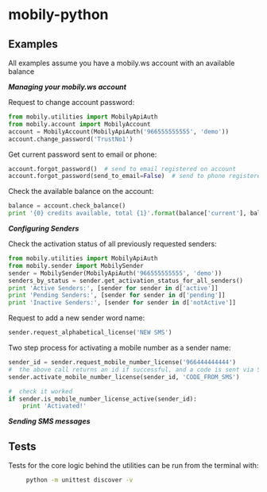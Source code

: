 # mobily-python

## Examples
All examples assume you have a mobily.ws account with an available balance

**_Managing your mobily.ws account_**

Request to change account password:

```python
from mobily.utilities import MobilyApiAuth
from mobily.account import MobilyAccount
account = MobilyAccount(MobilyApiAuth('966555555555', 'demo'))
account.change_password('TrustNo1')
```

Get current password sent to email or phone:

```python
account.forgot_password()  # send to email registered on account
account.forgot_password(send_to_email=False)  # send to phone registered on account
```

Check the available balance on the account:

```python
balance = account.check_balance()
print '{0} credits available, total {1}'.format(balance['current'], balance['total'])
```


**_Configuring Senders_**

Check the activation status of all previously requested senders:

```python
from mobily.utilities import MobilyApiAuth
from mobily.sender import MobilySender
sender = MobilySender(MobilyApiAuth('966555555555', 'demo'))
senders_by_status = sender.get_activation_status_for_all_senders()
print 'Active Senders:', [sender for sender in d['active']]
print 'Pending Senders:', [sender for sender in d['pending']]
print 'Inactive Senders:', [sender for sender in d['notActive']]
```

Request to add a new sender word name:

```python
sender.request_alphabetical_license('NEW SMS')
```

Two step process for activating a mobile number as a sender name:

```python
sender_id = sender.request_mobile_number_license('966444444444')
#  the above call returns an id if successful, and a code is sent via SMS to the number
sender.activate_mobile_number_license(sender_id, 'CODE_FROM_SMS')

#  check it worked
if sender.is_mobile_number_license_active(sender_id):
    print 'Activated!'
```


**_Sending SMS messages_**



## Tests
Tests for the core logic behind the utilities can be run from the terminal with:
```bash
     python -m unittest discover -v
```